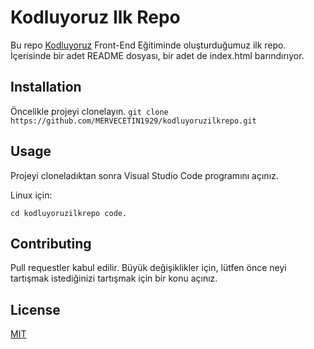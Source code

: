 # Kodluyoruz Ilk Repo
Bu repo [Kodluyoruz](https://kodluyoruz.org) Front-End Eğitiminde oluşturduğumuz ilk repo. İçerisinde bir adet README dosyası, bir adet de index.html barındırıyor.

## Installation
Öncelikle projeyi clonelayın.
`
git clone https://github.com/MERVECETIN1929/kodluyoruzilkrepo.git
`

## Usage
Projeyi cloneladıktan sonra Visual Studio Code programını açınız.

Linux için:

`
cd kodluyoruzilkrepo
code.
`
## Contributing

Pull requestler kabul edilir. Büyük değişiklikler için, lütfen önce neyi tartışmak istediğinizi tartışmak için bir konu açınız.

## License 
[MIT](https://choosealicense.com/licenses/mit/)
